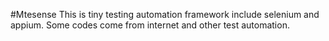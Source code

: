 #Mtesense
This is tiny testing automation framework include selenium and appium. Some codes come from internet and other test automation.


